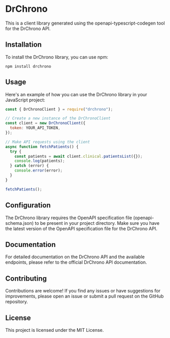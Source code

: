# DrChrono

This is a client library generated using the openapi-typescript-codegen tool for the DrChrono API.

## Installation

To install the DrChrono library, you can use npm:

```shell
npm install drchrono
```

## Usage

Here's an example of how you can use the DrChrono library in your JavaScript project:

```javascript
const { DrChronoClient } = require("drchrono");

// Create a new instance of the DrChronoClient
const client = new DrChronoClient({
  token: YOUR_API_TOKEN,
});

// Make API requests using the client
async function fetchPatients() {
  try {
    const patients = await client.clinical.patientsList({});
    console.log(patients);
  } catch (error) {
    console.error(error);
  }
}

fetchPatients();
```

## Configuration

The DrChrono library requires the OpenAPI specification file (openapi-schema.json) to be present in your project directory. Make sure you have the latest version of the OpenAPI specification file for the DrChrono API.

## Documentation

For detailed documentation on the DrChrono API and the available endpoints, please refer to the official DrChrono API documentation.

## Contributing

Contributions are welcome! If you find any issues or have suggestions for improvements, please open an issue or submit a pull request on the GitHub repository.

## License

This project is licensed under the MIT License.
